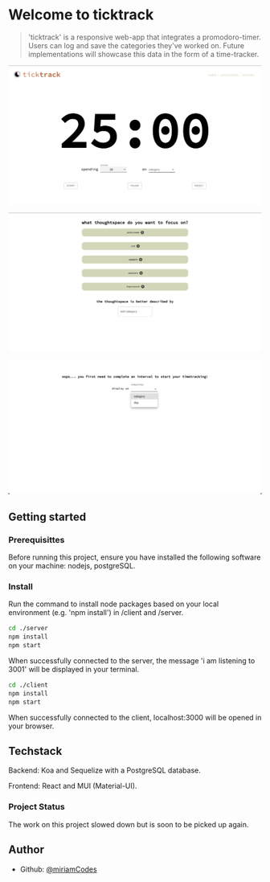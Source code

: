 # Welcome to ticktrack

> 'ticktrack' is a responsive web-app that integrates a promodoro-timer. Users can log and save the categories they've worked on. Future implementations will showcase this data in the form of a time-tracker.

![ticktrack Screenshot](screenshots/ticktrack_screenshot_timer.png)

![ticktrack Screenshot](screenshots/ticktrack_screenshot_categories.png)

![ticktrack Screenshot](screenshots/ticktrack_screenshot_statistics_soon.png)
## Getting started

###  Prerequisittes

Before running this project, ensure you have installed the following software on your machine: nodejs, postgreSQL.
### Install

Run the command to install node packages based on your local environment (e.g. 'npm install') in /client and /server.

```sh
cd ./server
npm install
npm start
```

When successfully connected to the server, the message 'i am listening to 3001' will be displayed in your terminal.

```sh
cd ./client
npm install
npm start
```

When successfully connected to the client, localhost:3000 will be opened in your browser.
## Techstack

Backend: Koa and Sequelize with a PostgreSQL database.

Frontend: React and MUI (Material-UI).

### Project Status

The work on this project slowed down but is soon to be picked up again.

## Author

* Github: [@miriamCodes](https://github.com/miriamCodes)

